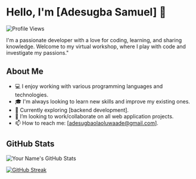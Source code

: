 # Hello, I'm [Adesugba Samuel] 👋

![Profile Views](https://komarev.com/ghpvc/?username=samscript18&color=blue)

<!--
**samscript18/samscript18** is a ✨ _special_ ✨ repository because its `README.md` (this file) appears on your GitHub profile.-->

I'm a passionate developer with a love for coding, learning, and sharing knowledge. Welcome to my virtual workshop, where I play with code and investigate my passions."


## About Me

- 💻 I enjoy working with various programming languages and technologies.
- 🎓 I'm always looking to learn new skills and improve my existing ones.
- 🌱 Currently exploring [backend development].
- 👯 I’m looking to work/collaborate on all web application projects.
- 📫 How to reach me: [adesugbaolaoluwaade@gmail.com].

## GitHub Stats

![Your Name's GitHub Stats](https://github-readme-stats.vercel.app/api?username=samscript18&show_icons=true&theme=radical)

[![GitHub Streak](https://github-readme-streak-stats.herokuapp.com?user=samscript18)](https://git.io/streak-stats)
